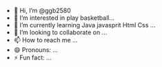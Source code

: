 - 👋 Hi, I’m @ggb2580
- 👀 I’m interested in play basketball...
- 🌱 I’m currently learning Java  javasprit  Html Css ...
- 💞️ I’m looking to collaborate on ...
- 📫 How to reach me ...
- 😄 Pronouns: ...
- ⚡ Fun fact: ...

<!---
ggb2580/ggb2580 is a ✨ special ✨ repository because its `README.md` (this file) appears on your GitHub profile.
You can click the Preview link to take a look at your changes.
--->
